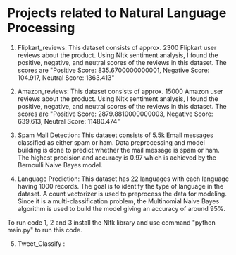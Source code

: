 # Projects related to Natural Language Processing

1) Flipkart_reviews: This dataset consists of approx. 2300 Flipkart user reviews about the product. Using Nltk sentiment analysis, I found the positive, negative, and neutral scores of the reviews in this dataset. The scores are "Positive Score: 835.6700000000001, Negative Score: 104.917, Neutral Score: 1363.413"

2) Amazon_reviews: This dataset consists of approx. 15000 Amazon user reviews about the product. Using Nltk sentiment analysis, I found the positive, negative, and neutral scores of the reviews in this dataset. The scores are "Positive Score: 2879.8810000000003, Negative Score: 639.613, Neutral Score: 11480.474"

3) Spam Mail Detection: This dataset consists of 5.5k Email messages classified as either spam or ham. Data preprocessing and model building is done to predict whether the mail message is spam or ham. The highest precision and accuracy is 0.97 which is achieved by the Bernoulli Naive Bayes model.

4) Language Prediction: This dataset has 22 languages with each language having 1000 records. The goal is to identify the type of language in the dataset. A count vectorizer is used to preprocess the data for modeling. Since it is a multi-classification problem, the Multinomial Naive Bayes algorithm is used to build the model giving an accuracy of around 95%.
   
To run code 1, 2 and 3 install the Nltk library and use command "python main.py" to run this code.

5) Tweet_Classify :
